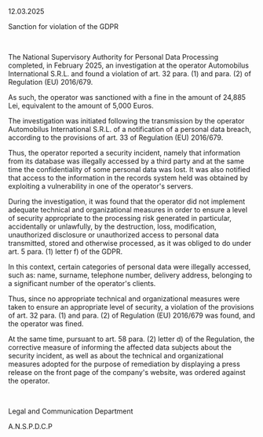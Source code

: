 12.03.2025

Sanction for violation of the GDPR

 

The National Supervisory Authority for Personal Data Processing completed, in February 2025, an investigation at the operator Automobilus International S.R.L. and found a violation of art. 32 para. (1) and para. (2) of Regulation (EU) 2016/679.

As such, the operator was sanctioned with a fine in the amount of 24,885 Lei, equivalent to the amount of 5,000 Euros.

The investigation was initiated following the transmission by the operator Automobilus International S.R.L. of a notification of a personal data breach, according to the provisions of art. 33 of Regulation (EU) 2016/679.

Thus, the operator reported a security incident, namely that information from its database was illegally accessed by a third party and at the same time the confidentiality of some personal data was lost. It was also notified that access to the information in the records system held was obtained by exploiting a vulnerability in one of the operator's servers. 

During the investigation, it was found that the operator did not implement adequate technical and organizational measures in order to ensure a level of security appropriate to the processing risk generated in particular, accidentally or unlawfully, by the destruction, loss, modification, unauthorized disclosure or unauthorized access to personal data transmitted, stored and otherwise processed, as it was obliged to do under art. 5 para. (1) letter f) of the GDPR. 

In this context, certain categories of personal data were illegally accessed, such as: name, surname, telephone number, delivery address, belonging to a significant number of the operator's clients. 

Thus, since no appropriate technical and organizational measures were taken to ensure an appropriate level of security, a violation of the provisions of art. 32 para. (1) and para. (2) of Regulation (EU) 2016/679 was found, and the operator was fined.

At the same time, pursuant to art. 58 para. (2) letter d) of the Regulation, the corrective measure of informing the affected data subjects about the security incident, as well as about the technical and organizational measures adopted for the purpose of remediation by displaying a press release on the front page of the company's website, was ordered against the operator.

 

Legal and Communication Department

A.N.S.P.D.C.P
